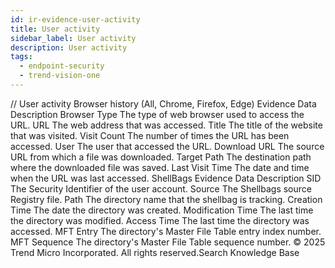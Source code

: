 ```yaml
---
id: ir-evidence-user-activity
title: User activity
sidebar_label: User activity
description: User activity
tags:
  - endpoint-security
  - trend-vision-one
---
```


/*<![CDATA[*/ $('#title').html($('meta[name=map-description]').attr('content')); /*]]>*/ User activity Browser history (All, Chrome, Firefox, Edge) Evidence Data Description Browser Type The type of web browser used to access the URL. URL The web address that was accessed. Title The title of the website that was visited. Visit Count The number of times the URL has been accessed. User The user that accessed the URL. Download URL The source URL from which a file was downloaded. Target Path The destination path where the downloaded file was saved. Last Visit Time The date and time when the URL was last accessed. ShellBags Evidence Data Description SID The Security Identifier of the user account. Source The Shellbags source Registry file. Path The directory name that the shellbag is tracking. Creation Time The date the directory was created. Modification Time The last time the directory was modified. Access Time The last time the directory was accessed. MFT Entry The directory's Master File Table entry index number. MFT Sequence The directory's Master File Table sequence number. © 2025 Trend Micro Incorporated. All rights reserved.Search Knowledge Base